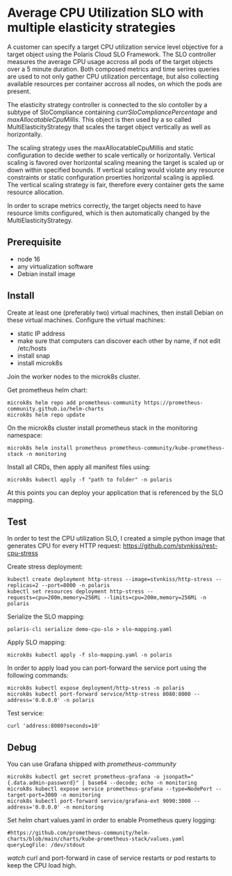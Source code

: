 # Average CPU Utilization SLO with multiple elasticity strategies

A customer can specify a target CPU utilization service level objective for a target object using the Polaris Cloud SLO Framework.
The SLO controller measures the average CPU usage accross all pods of the target objects over a 5 minute duration. Both composed metrics and time serires queries are used to not only gather CPU utilization percentage, but also collecting available resources per container accross all nodes, on which the pods are present.

The elasticity strategy controller is connected to the slo contoller by a subtype of SloCompliance containing *currSloCompliancePercentage* and *maxAllocatableCpuMillis*. This object is then used by a so called MultiElasticityStrategy that scales the target object vertically as well as horizontally.

The scaling strategy uses the maxAllocatableCpuMillis and static configuration to decide wether to scale vertically or horizontally. Vertical scaling is favored over horizontal scaling meaning the target is scaled up or down within specified bounds. If vertical scaling would violate any resource constraints or static configuration proerties horizontal scaling is applied. The vertical scaling strategy is fair, therefore every container gets the same resource allocation.

In order to scrape metrics correctly, the target objects need to have resource limits configured, which is then automatically changed by the MultiElasticityStrategy.

## Prerequisite

- node 16
- any virtualization software
- Debian install image

## Install

Create at least one (preferably two) virtual machines, then install Debian on these virtual machines. Configure the virtual machines:

- static IP address
- make sure that computers can discover each other by name, if not edit /etc/hosts
- install snap
- install microk8s

Join the worker nodes to the microk8s cluster.

Get prometheus helm chart:

    microk8s helm repo add prometheus-community https://prometheus-community.github.io/helm-charts
    microk8s helm repo update

On the microk8s cluster install prometheus stack in the monitoring namespace:

    microk8s helm install prometheus prometheus-community/kube-prometheus-stack -n monitoring

Install all CRDs, then apply all manifest files using:

    microk8s kubectl apply -f "path to folder" -n polaris


At this points you can deploy your application that is referenced by the SLO mapping.

## Test

In order to test the CPU utilization SLO, I created a simple python image that generates CPU for every HTTP request: https://github.com/stvnkiss/rest-cpu-stress

Create stress deployment:

    kubectl create deployment http-stress --image=stvnkiss/http-stress --replicas=2 --port=8000 -n polaris
    kubectl set resources deployment http-stress --requests=cpu=200m,memory=256Mi --limits=cpu=200m,memory=256Mi -n polaris

Serialize the SLO mapping:

    polaris-cli serialize demo-cpu-slo > slo-mapping.yaml

Apply SLO mapping:

    microk8s kubectl apply -f slo-mapping.yaml -n polaris

In order to apply load you can port-forward the service port using the following commands:

    microk8s kubectl expose deployment/http-stress -n polaris
    microk8s kubectl port-forward service/http-stress 8080:8000 --address='0.0.0.0' -n polaris

Test service:

    curl 'address:8080?seconds=10'

## Debug

You can use Grafana shipped with *prometheus-community*

    microk8s kubectl get secret prometheus-grafana -o jsonpath="{.data.admin-password}" | base64 --decode; echo -n monitoring
    microk8s kubectl expose service prometheus-grafana --type=NodePort --target-port=3000 -n monitoring
    microk8s kubectl port-forward service/grafana-ext 9090:3000 --address='0.0.0.0' -n monitoring


Set helm chart values.yaml in order to enable Prometheus query logging:

    #https://github.com/prometheus-community/helm-charts/blob/main/charts/kube-prometheus-stack/values.yaml
    queryLogFile: /dev/stdout

*watch* curl and port-forward in case of service restarts or pod restarts to keep the CPU load high.
